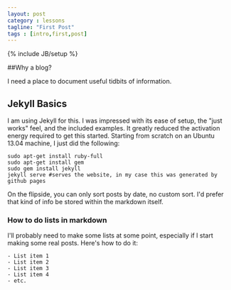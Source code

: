 ```yaml
---
layout: post
category : lessons
tagline: "First Post" 
tags : [intro,first,post]
---
```

{% include JB/setup %}

##Why a blog?

I need a place to document useful tidbits of information.

## Jekyll Basics

I am using Jekyll for this. I was impressed with its ease of setup, the "just works" feel,
and the included examples. It greatly reduced the activation energy required to get this started.
Starting from scratch on an Ubuntu 13.04 machine, I just did the following:

    sudo apt-get install ruby-full
    sudo apt-get install gem
    sudo gem install jekyll
    jekyll serve #serves the website, in my case this was generated by github pages 

On the flipside, you can only sort posts by date, no custom sort. I'd prefer that kind of info be stored within the markdown itself.

### How to do lists in markdown

I'll probably need to make some lists at some point, especially if I start making some real posts.
Here's how to do it:

    - List item 1 
    - List item 2
    - List item 3 
    - List item 4
    - etc.

